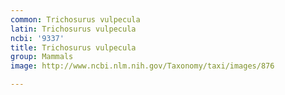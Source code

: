 ```yaml
---
common: Trichosurus vulpecula
latin: Trichosurus vulpecula
ncbi: '9337'
title: Trichosurus vulpecula
group: Mammals
image: http://www.ncbi.nlm.nih.gov/Taxonomy/taxi/images/876

---
```

